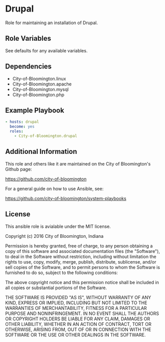 Drupal
====================

Role for maintaining an installation of Drupal.

Role Variables
--------------
    
See defaults for any available variables.

Dependencies
-------------

  - City-of-Bloomington.linux
  - City-of-Bloomington.apache
  - City-of-Bloomington.mysql
  - City-of-Bloomington.php

Example Playbook
----------------
```yml
- hosts: drupal
  become: yes
  roles:
    - City-of-Bloomington.drupal
```

Additional Information
-------------------------
This role and others like it are maintained on the City of Bloomington's Github page:

https://github.com/city-of-bloomington

For a general guide on how to use Ansible, see:

https://github.com/city-of-bloomington/system-playbooks

License
-------

This ansible role is avialable under the MIT license.

Copyright (c) 2016 City of Bloomington, Indiana

Permission is hereby granted, free of charge, to any person obtaining a copy of this software and associated documentation files (the "Software"), to deal in the Software without restriction, including without limitation the rights to use, copy, modify, merge, publish, distribute, sublicense, and/or sell copies of the Software, and to permit persons to whom the Software is furnished to do so, subject to the following conditions:

The above copyright notice and this permission notice shall be included in all copies or substantial portions of the Software.

THE SOFTWARE IS PROVIDED "AS IS", WITHOUT WARRANTY OF ANY KIND, EXPRESS OR IMPLIED, INCLUDING BUT NOT LIMITED TO THE WARRANTIES OF MERCHANTABILITY, FITNESS FOR A PARTICULAR PURPOSE AND NONINFRINGEMENT. IN NO EVENT SHALL THE AUTHORS OR COPYRIGHT HOLDERS BE LIABLE FOR ANY CLAIM, DAMAGES OR OTHER LIABILITY, WHETHER IN AN ACTION OF CONTRACT, TORT OR OTHERWISE, ARISING FROM, OUT OF OR IN CONNECTION WITH THE SOFTWARE OR THE USE OR OTHER DEALINGS IN THE SOFTWARE.


